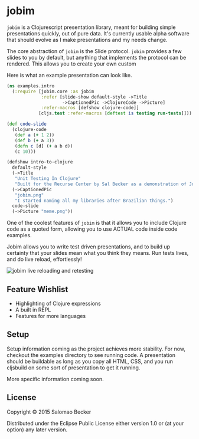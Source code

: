 # jobim

`jobim` is a Clojurescript presentation library, meant for building
simple presentations quickly, out of pure data. It's currently usable
alpha software that should evolve as I make presentations and my needs
change.

The core abstraction of `jobim` is the Slide protocol. `jobim` provides
a few slides to you by default, but anything that implements the protocol
can be rendered. This allows you to create your own custom

Here is what an example presentation can look like.

```clojure
(ns examples.intro
  (:require [jobim.core :as jobim
             :refer [slide-show default-style ->Title
                     ->CaptionedPic ->ClojureCode ->Picture]
             :refer-macros [defshow clojure-code]]
            [cljs.test :refer-macros [deftest is testing run-tests]]))

(def code-slide
  (clojure-code
   (def a (+ 1 2))
   (def b (+ a 3))
   (defn c [d] (+ a b d))
   (c 10)))

(defshow intro-to-clojure
  default-style
  (->Title
   "Unit Testing In Clojure"
   "Built for the Recurse Center by Sal Becker as a demonstration of Jobim")
  (->CaptionedPic
   "jobim.png"
   "I started naming all my libraries after Brazilian things.")
  code-slide
  (->Picture "meme.png"))
```

One of the coolest features of `jobim` is that it allows you to include
Clojure code as a quoted form, allowing you to use ACTUAL code inside
code examples.

Jobim allows you to write test driven presentations, and to build up certainty that your slides mean what you think they means. Run tests lives, and do live reload, effortlessly!

![jobim live reloading and retesting](https://pbs.twimg.com/media/CWOuIJFUkAIcbY1.png:large)

## Feature Wishlist

* Highlighting of Clojure expressions
* A built in REPL
* Features for more languages

## Setup

Setup information coming as the project achieves more stability. For now,
checkout the examples directory to see running code. A presentation should
be buildable as long as you copy all HTML, CSS, and you run cljsbuild on
some sort of presentation to get it running.

More specific information coming soon.

## License

Copyright © 2015 Salomao Becker 

Distributed under the Eclipse Public License either version 1.0 or (at your option) any later version.
